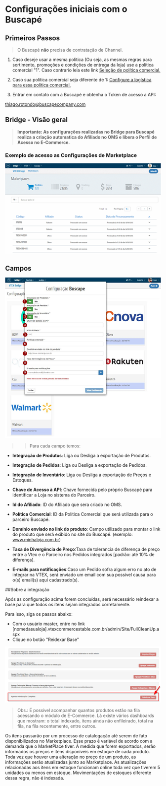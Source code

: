 # Configurações iniciais com o Buscapé

## Primeiros Passos

> O Buscapé **não** precisa de contratação de Channel.

1. Caso deseje usar a mesma politica (Ou seja, as mesmas regras para sortimento, promoções e condições de entrega da loja) use a politica comercial "1".
Caso contrario leia este link [Seleção de política comercial.](http://help.vtex.com/hc/pt-br/articles/214166227)

2. Caso sua politica comercial seja diferente de 1: [Configure a logística para essa política comercial.](http://help.vtex.com/hc/pt-br/articles/214166667-Atualiza%C3%A7%C3%A3o-de-estoque)

3. Entrar em contato com a Buscapé e obtenha o Token de acesso a API:

 thiago.rotondo@buscapecompany.com

## Bridge - Visão geral


>**Importante: As configurações realizadas no Bridge para Buscapé realiza a criação automatica do Afiliado no OMS e libera o Perfil de Acesso no E-Commerce.**

### Exemplo de acesso as Configurações de Marketplace

![Config Buscapé](V_config_buscape.gif)

## Campos

![Campos B2W](buscape.png)

>>Para cada campo temos:

* **Integração de Produtos**: Liga ou Desliga a exportação de Produtos.

* **Integração de Pedidos**: Liga ou Desliga a exportação de Pedidos.

* **Integração de Inventário**: Liga ou Desliga a exportação de Preços e Estoques.

* **Chave de Acesso à API**: Chave fornecida pelo próprio Buscapé para identificar a Loja no sistema do Parceiro.

* **Id do Afiliado**: ID do Afiliado que sera criado no OMS.

* **Política Comercial**: ID da Política Comercial que será utilizada para o parceiro Buscapé.

* **Domínio enviado no link do produto**: Campo utilizado para montar o link do produto que será exibido no site do Buscapé.
(exemplo: www.minhaloja.com.br)

* **Taxa de Divergência de Preço**:Taxa de tolerancia de diferença de preço entre a Vtex e o Parceiro nos Pedidos integrados [padrão: até 10% de diferença].

* **E-mails para notificações**:Caso um Pedido sofra algum erro no ato de integrar na VTEX, será enviado um email com sua possível causa para o(s) email(s) aqui cadastrado(s).

##Sobre a integração

Após as configuração acima forem concluídas, será necessário reindexar a base para que todos os itens sejam integrados corretamente.

Para isso, siga os passos abaixo:

* Com o usuário master, entre no link [nomedasualoja].vtexcommercestable.com.br/admin/Site/FullCleanUp.aspx
* Clique no botão "Reidexar Base"


![Campos Cnova](reindexacao.png)

> Obs.: É possível acompanhar quantos produtos estão na fila acessando o módulo de E-Commerce. Lá existe vários dashboards que mostram: o total indexado, itens ainda não enfileirado, total na fila, na fila recentemente, entre outros.


Os itens passarão por um processo de catalogação até serem de fato disponibilizados no Marketplace. Esse prazo é variável de acordo com a demanda que o MarketPlace tiver. À medida que forem exportados, serão informados os preços e itens disponíveis em estoque de cada produto. Toda vez que houver uma alteração no preço de um produto, as informações serão atualizadas junto ao Marketplace. As atualizações relacionadas aos itens em estoque funcionam online toda vez que tiverem 5 unidades ou menos em estoque. Movimentações de estoques diferente dessa regra, não é indexada.
